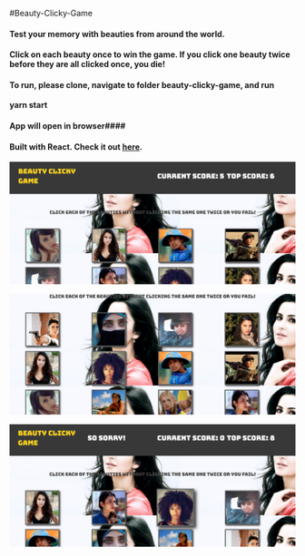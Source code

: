 #Beauty-Clicky-Game

#### Test your memory with beauties from around the world.

#### Click on each beauty once to win the game. If you click one beauty twice before they are all clicked once, you die!

#### To run, please clone, navigate to folder beauty-clicky-game, and run 
**yarn start**
#### App will open in browser####

#### Built with React. Check it out [here](https://mict2000.github.io/beauty-clicky-game/).

![screenshot](public/screenshot.png)



![screenshot](public/screenshot2.png)



![screenshot](public/screenshot3.png)


